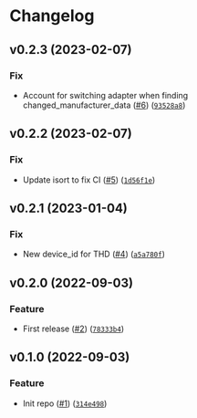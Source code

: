 # Changelog

<!--next-version-placeholder-->

## v0.2.3 (2023-02-07)
### Fix
* Account for switching adapter when finding changed_manufacturer_data ([#6](https://github.com/Bluetooth-Devices/bluemaestro-ble/issues/6)) ([`93528a8`](https://github.com/Bluetooth-Devices/bluemaestro-ble/commit/93528a8185820d5a69c3bfad9772da794cf7ad40))

## v0.2.2 (2023-02-07)
### Fix
* Update isort to fix CI ([#5](https://github.com/Bluetooth-Devices/bluemaestro-ble/issues/5)) ([`1d56f1e`](https://github.com/Bluetooth-Devices/bluemaestro-ble/commit/1d56f1ed6b6bbfcbb5e93689a64ae780d726755b))

## v0.2.1 (2023-01-04)
### Fix
* New device_id for THD ([#4](https://github.com/Bluetooth-Devices/bluemaestro-ble/issues/4)) ([`a5a780f`](https://github.com/Bluetooth-Devices/bluemaestro-ble/commit/a5a780f677efff245240948aa4023b120805050f))

## v0.2.0 (2022-09-03)
### Feature
* First release ([#2](https://github.com/Bluetooth-Devices/bluemaestro-ble/issues/2)) ([`78333b4`](https://github.com/Bluetooth-Devices/bluemaestro-ble/commit/78333b4aab83db667628c669fcd011c5533da04b))

## v0.1.0 (2022-09-03)
### Feature
* Init repo ([#1](https://github.com/Bluetooth-Devices/bluemaestro-ble/issues/1)) ([`314e498`](https://github.com/Bluetooth-Devices/bluemaestro-ble/commit/314e498eaf07a1df807b71cdb054b6e19330ecf3))
